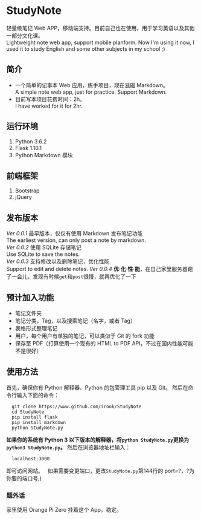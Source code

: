 # StudyNote
轻量级笔记 Web APP，移动端支持。目前自己也在使用，用于学习英语以及其他一部分文化课。  
Lightweight note web app, support mobile planform. Now I'm using it now, I used it to study English and some other subjects in my school ;)

## 简介
* 一个简单的记事本 Web 应用，练手项目，现在滋磁 Markdown。  
A simple note web app, just for practice. Support Markdown.  
* 目前写本项目花费时间：2h。  
I have worked for it for 2hr.  

## 运行环境
1. Python 3.6.2
2. Flask 1.10.1
3. Python Markdown 模块

## 前端框架
1. Bootstrap
2. jQuery

## 发布版本
*Ver 0.0.1* 最早版本，仅仅有使用 Markdown 发布笔记功能  
The earliest version, can only post a note by markdown.  
*Ver 0.0.2* 使用 SQLite 存储笔记  
Use SQLite to save the notes.  
*Ver 0.0.3* 支持修改以及删除笔记，优化性能  
Support to edit and delete notes.
*Ver 0.0.4* **优·化·性·能**，在自己家里服务器跑了一会儿，发现有时候`get`和`post`很慢，就再优化了一下

## 预计加入功能
- 笔记文件夹
- 笔记分类，Tag，以及搜索笔记（名字，或者 Tag）
- 表格形式整理笔记
- 用户，每个用户有单独的笔记，可以类似于 Git 的 fork 功能
- 保存至 PDF（打算使用一个现有的 HTML to PDF API，不过在国内性能可能不是很好）

## 使用方法
首先，确保你有 Python 解释器、Python 的包管理工具 pip 以及 Git。
然后在命令行输入下面的命令：
```
  git clone https://www.github.com/irook/StudyNote
  cd StudyNote
  pip install flask
  pip install markdown
  python StudyNote.py
```
**如果你的系统有 Python 3 以下版本的解释器，将`python StudyNote.py`更换为`python3 StudyNote.py`。**
然后在浏览器地址栏输入：
```
  localhost:3000
```
即可访问网站。  
如果需要变更端口，更改`StudyNote.py`第144行的 port=?，?为你要的端口号;)

### 题外话
家里使用 Orange Pi Zero 挂着这个 App，稳定。

